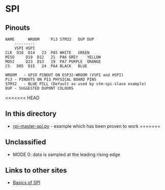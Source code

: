 # SPI

## Pinouts

```
NAME	  WROOM		Pi3	STM32	DUP	DUP
	---------
	VSPI HSPI
CLK	 D18  D14	23	PA5	WHITE	GREEN
MISO	 D19  D12	21	PA6	GREY	YELLOW
MOSI	 D23  D13	19	PA7	PURPLE	ORANGE
CS	 D05  D15	24	PA4	BLACK	BLUE

WROOM	- GPIO PINOUT ON ESP32-WROOM (VSPI and HSPI)
Pi3	- PINOUTS ON PI3 PHYSICAL BOARD PINS
STM32	- BLUE PILL (Default as used by stm-spi-slave example)
DUP	- SUGGESTED DUPONT COLOURS
```

<<<<<<< HEAD
## In this directory

* [rpi-master-spi.py](rpi-master-spi.py) - example which has been proven to work
=======

## Unclassified

* MODE 0: data is sampled at the leading rising edge


## Links to other sites

* [Basics of SPI](https://www.electronicshub.org/basics-serial-peripheral-interface-spi/)
